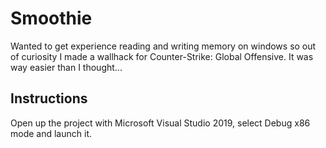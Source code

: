 # Smoothie
Wanted to get experience reading and writing memory on windows so out of curiosity I made a wallhack for Counter-Strike: Global Offensive. It was way easier than I thought...

## Instructions
Open up the project with Microsoft Visual Studio 2019, select Debug x86 mode and launch it.
